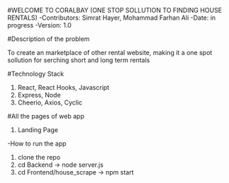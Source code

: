 #WELCOME TO CORALBAY (ONE STOP SOLLUTION TO FINDING HOUSE RENTALS)
-Contributors: Simrat Hayer, Mohammad Farhan Ali
-Date: in progress
-Version: 1.0

#Description of the problem

To create an marketplace of other rental website, making it a one spot sollution for serching short and long term rentals 

#Technology Stack
1. React, React Hooks, Javascript
2. Express, Node
3. Cheerio, Axios, Cyclic

#All the pages of web app

1. Landing Page


-How to run the app
1) clone the repo
2) cd Backend -> node server.js
3) cd Frontend/house_scrape -> npm start

